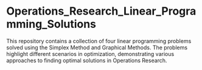 # Operations_Research_Linear_Programming_Solutions
This repository contains a collection of four linear programming problems solved using the Simplex Method and Graphical Methods. The problems highlight different scenarios in optimization, demonstrating various approaches to finding optimal solutions in Operations Research.
